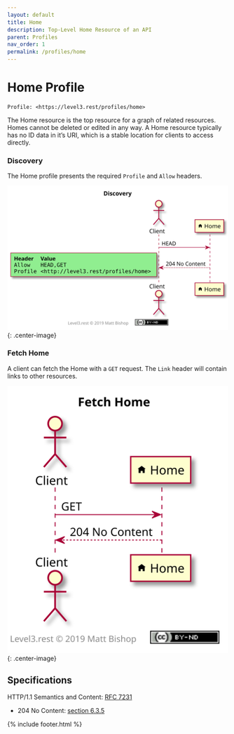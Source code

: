 ```yaml
---
layout: default
title: Home
description: Top-Level Home Resource of an API
parent: Profiles
nav_order: 1
permalink: /profiles/home
---
```

# Home Profile

```
Profile: <https://level3.rest/profiles/home>
```

The Home resource is the top resource for a graph of related resources. Homes cannot be deleted or edited in any way. A Home resource typically has no ID data in it’s URI, which is a stable location for clients to access directly.

### Discovery

The Home profile presents the required `Profile` and `Allow` headers.

![](home/discovery.svg){: .center-image}

### Fetch Home

A client can fetch the Home with a `GET` request. The `Link` header will contain links to other resources.

![](home/fetch.svg){: .center-image}

## Specifications

HTTP/1.1 Semantics and Content: [RFC 7231](https://tools.ietf.org/html/rfc7231)

- 204 No Content:  [section 6.3.5](https://tools.ietf.org/html/rfc7231#section-6.3.5)

{% include footer.html %}

